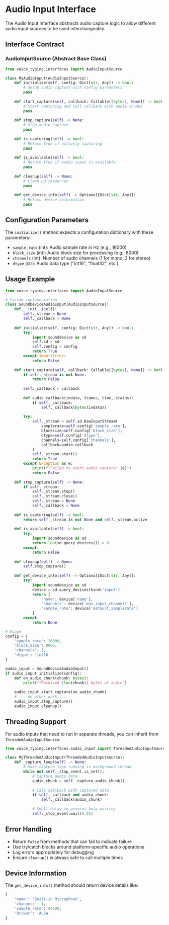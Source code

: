 # Audio Input Interface

The Audio Input Interface abstracts audio capture logic to allow different audio input sources to be used interchangeably.

## Interface Contract

### AudioInputSource (Abstract Base Class)

```python
from voice_typing.interfaces import AudioInputSource

class MyAudioInput(AudioInputSource):
    def initialize(self, config: Dict[str, Any]) -> bool:
        # Setup audio capture with config parameters
        pass
    
    def start_capture(self, callback: Callable[[bytes], None]) -> bool:
        # Start capturing and call callback with audio chunks
        pass
    
    def stop_capture(self) -> None:
        # Stop audio capture
        pass
    
    def is_capturing(self) -> bool:
        # Return True if actively capturing
        pass
    
    def is_available(self) -> bool:
        # Return True if audio input is available
        pass
    
    def cleanup(self) -> None:
        # Clean up resources
        pass
    
    def get_device_info(self) -> Optional[Dict[str, Any]]:
        # Return device information
        pass
```

## Configuration Parameters

The `initialize()` method expects a configuration dictionary with these parameters:

- `sample_rate` (int): Audio sample rate in Hz (e.g., 16000)
- `block_size` (int): Audio block size for processing (e.g., 8000)
- `channels` (int): Number of audio channels (1 for mono, 2 for stereo)
- `dtype` (str): Audio data type ("int16", "float32", etc.)

## Usage Example

```python
from voice_typing.interfaces import AudioInputSource

# Custom implementation
class SoundDeviceAudioInput(AudioInputSource):
    def __init__(self):
        self._stream = None
        self._callback = None
        
    def initialize(self, config: Dict[str, Any]) -> bool:
        try:
            import sounddevice as sd
            self.sd = sd
            self.config = config
            return True
        except ImportError:
            return False
    
    def start_capture(self, callback: Callable[[bytes], None]) -> bool:
        if self._stream is not None:
            return False
            
        self._callback = callback
        
        def audio_callback(indata, frames, time, status):
            if self._callback:
                self._callback(bytes(indata))
        
        try:
            self._stream = self.sd.RawInputStream(
                samplerate=self.config['sample_rate'],
                blocksize=self.config['block_size'],
                dtype=self.config['dtype'],
                channels=self.config['channels'],
                callback=audio_callback
            )
            self._stream.start()
            return True
        except Exception as e:
            print(f"Failed to start audio capture: {e}")
            return False
    
    def stop_capture(self) -> None:
        if self._stream:
            self._stream.stop()
            self._stream.close()
            self._stream = None
            self._callback = None
    
    def is_capturing(self) -> bool:
        return self._stream is not None and self._stream.active
    
    def is_available(self) -> bool:
        try:
            import sounddevice as sd
            return len(sd.query_devices()) > 0
        except:
            return False
    
    def cleanup(self) -> None:
        self.stop_capture()
    
    def get_device_info(self) -> Optional[Dict[str, Any]]:
        try:
            import sounddevice as sd
            device = sd.query_devices(kind='input')
            return {
                'name': device['name'],
                'channels': device['max_input_channels'],
                'sample_rate': device['default_samplerate']
            }
        except:
            return None

# Usage
config = {
    'sample_rate': 16000,
    'block_size': 8000,
    'channels': 1,
    'dtype': 'int16'
}

audio_input = SoundDeviceAudioInput()
if audio_input.initialize(config):
    def on_audio_chunk(chunk: bytes):
        print(f"Received {len(chunk)} bytes of audio")
    
    audio_input.start_capture(on_audio_chunk)
    # ... do other work ...
    audio_input.stop_capture()
    audio_input.cleanup()
```

## Threading Support

For audio inputs that need to run in separate threads, you can inherit from `ThreadedAudioInputSource`:

```python
from voice_typing.interfaces.audio_input import ThreadedAudioInputSource

class MyThreadedAudioInput(ThreadedAudioInputSource):
    def _capture_loop(self) -> None:
        # Main capture loop running in background thread
        while not self._stop_event.is_set():
            # Capture audio data
            audio_chunk = self._capture_audio_chunk()
            
            # Call callback with captured data
            if self._callback and audio_chunk:
                self._callback(audio_chunk)
            
            # Small delay to prevent busy waiting
            self._stop_event.wait(0.01)
```

## Error Handling

- Return `False` from methods that can fail to indicate failure
- Use try/catch blocks around platform-specific audio operations
- Log errors appropriately for debugging
- Ensure `cleanup()` is always safe to call multiple times

## Device Information

The `get_device_info()` method should return device details like:

```python
{
    'name': 'Built-in Microphone',
    'channels': 1,
    'sample_rate': 44100,
    'driver': 'ALSA'
}
```